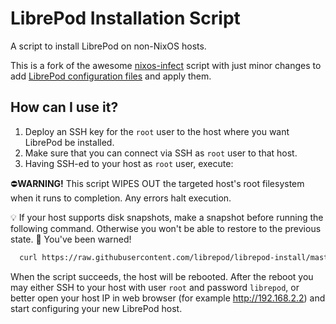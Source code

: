 # LibrePod Installation Script

A script to install LibrePod on non-NixOS hosts.

This is a fork of the awesome [nixos-infect](https://github.com/elitak/nixos-infect)
script with just minor changes to add [LibrePod configuration files](https://github.com/librepod/librepod)
and apply them.

## How can I use it?

1. Deploy an SSH key for the `root` user to the host where you want LibrePod be
   installed.
2. Make sure that you can connect via SSH as `root` user to that host.
3. Having SSH-ed to your host as `root` user, execute:

⛔**WARNING!** This script WIPES OUT the targeted host's root filesystem when it runs
to completion. Any errors halt execution.

💡 If your host supports disk snapshots, make a snapshot before running the following
command. Otherwise you won't be able to restore to the previous state. 🫵 You've
been warned!

```sh
  curl https://raw.githubusercontent.com/librepod/librepod-install/master/librepod-install | bash -x
```

When the script succeeds, the host will be rebooted. After the reboot you may either
SSH to your host with user `root` and password `librepod`, or better open your
host IP in web browser (for example http://192.168.2.2) and start configuring
your new LibrePod host.
